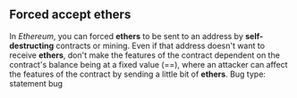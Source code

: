 ## Forced accept ethers
In *Ethereum*, you can forced **ethers** to be sent to an address by **self-destructing** contracts or mining. Even if that address doesn't want to receive **ethers**, don't make the features of the contract dependent on the contract's balance being at a fixed value (==), where an attacker can affect the features of the contract by sending a little bit of **ethers**.
Bug type: statement bug